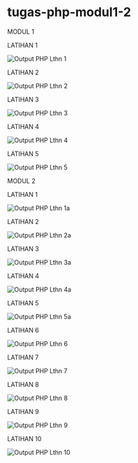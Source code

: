 # tugas-php-modul1-2

MODUL 1

LATIHAN 1

![Output PHP Lthn 1](https://user-images.githubusercontent.com/89793740/132995780-d6e184b6-84f2-4e05-ba8e-add48b7cd2e7.png)

LATIHAN 2

![Output PHP Lthn 2](https://user-images.githubusercontent.com/89793740/132995784-90b44a4e-35dd-4fdf-9a73-21a296047a32.png)

LATIHAN 3

![Output PHP Lthn 3](https://user-images.githubusercontent.com/89793740/132995789-70ad4237-4a86-47ab-814e-b8b4fd57a5d0.png)

LATIHAN 4

![Output PHP Lthn 4](https://user-images.githubusercontent.com/89793740/132995799-26e89039-74f3-46fd-b5fb-0106ff46ad5a.png)

LATIHAN 5

![Output PHP Lthn 5](https://user-images.githubusercontent.com/89793740/132995803-46d97b27-6791-4b7d-b2db-4546e8063991.png)


MODUL 2

LATIHAN 1

![Output PHP Lthn 1a](https://user-images.githubusercontent.com/89793740/132995808-fd20886b-94a7-4808-b55f-d05c3adfb885.png)

LATIHAN 2

![Output PHP Lthn 2a](https://user-images.githubusercontent.com/89793740/132995812-e8c7d38f-0d75-4e8e-a960-49393c4a28ac.png)

LATIHAN 3

![Output PHP Lthn 3a](https://user-images.githubusercontent.com/89793740/132995820-1542de72-bc40-4c46-aba6-b9ecae5e38da.png)

LATIHAN 4

![Output PHP Lthn 4a](https://user-images.githubusercontent.com/89793740/132995826-908d5443-8027-4e97-95b1-4f3fb550e5f7.png)

LATIHAN 5

![Output PHP Lthn 5a](https://user-images.githubusercontent.com/89793740/132995833-794fee45-5d0c-491e-8540-ec378bd98f1c.png)

LATIHAN 6

![Output PHP Lthn 6](https://user-images.githubusercontent.com/89793740/132995839-f64fef26-1b6a-44fd-9ee2-eb1754f2d4e6.png)

LATIHAN 7

![Output PHP Lthn 7](https://user-images.githubusercontent.com/89793740/132995843-53dc396e-9fa7-4428-89e2-b0c0b2a9395a.png)

LATIHAN 8

![Output PHP Lthn 8](https://user-images.githubusercontent.com/89793740/132995844-7a1e39dd-c392-4b2f-9e0a-a705d8ac4360.png)

LATIHAN 9

![Output PHP Lthn 9](https://user-images.githubusercontent.com/89793740/132995848-60569915-a0e5-4064-8314-075978c3960b.png)

LATIHAN 10

![Output PHP Lthn 10](https://user-images.githubusercontent.com/89793740/132995857-bf77fc29-d138-48ec-a12c-beecf3ef6fe9.png)
